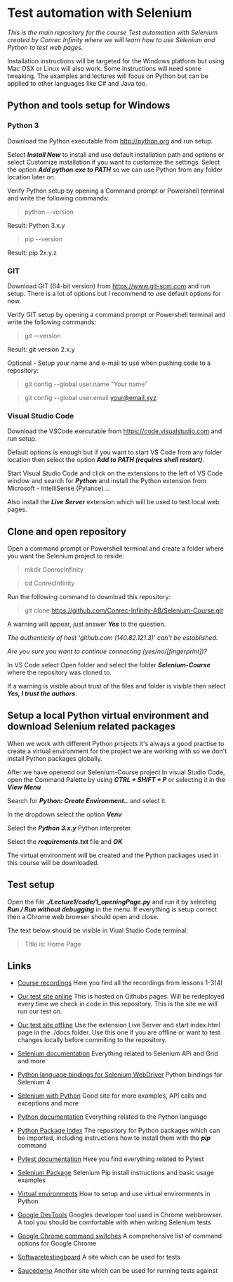 # Test automation with Selenium
_This is the main repository for the course Test automation with Selenium created by Conrec Infinity where we will learn how to use Selenium and Python to test web pages._

Installation instructions will be targeted for the Windows platform but using Mac OSX or Linux will also work. Some instructions will need some tweaking. The examples and lectures will focus on Python but can be applied to other languages like C# and Java too.

## Python and tools setup for Windows

### Python 3

Download the Python executable from http://python.org and run setup. 

Select **_Install Now_** to install and use default installation path and options or select Customize installation if you want to customize the settings. Select the option **_Add python.exe to PATH_** so we can use Python from any folder location later on.

Verify Python setup by opening a Command prompt or Powershell terminal and write the following commands:

> python --version

Result: Python 3.x.y

> pip --version

Result: pip 2x.y.z

### GIT
Download GIT (64-bit version) from https://www.git-scm.com and run setup. There is a lot of options but I recommend to use default options for now.

Verify GIT setup by opening a command prompt or Powershell terminal and write the following commands:

> git --version

Result: git version 2.x.y

Optional - Setup your name and e-mail to use when pushing code to a repository:

> git config --global user.name "Your name"

> git config --global user.email your@email.xyz

### Visual Studio Code
Download the VSCode executable from https://code.visualstudio.com and run setup. 

Default options is enough but if you want to start VS Code from any folder location then select the option **_Add to PATH (requires shell restart)_**.

Start Visual Studio Code and click on the extensions to the left of VS Code window and search for **_Python_** and install the Python extension from Microsoft - IntelliSense (Pylance) ... 

Also install the **_Live Server_** extension which will be used to test local web pages.

## Clone and open repository
Open a command prompt or Powershell terminal and create a folder where you want the Selenium project to reside:

> mkdir ConrecInfinity

> cd ConrecInfinity

Run the following command to download this repository:

> git clone https://github.com/Conrec-Infinity-AB/Selenium-Course.git

A warning will appear, just answer **_Yes_** to the question.

_The authenticity of host 'github.com (140.82.121.3)' can't be established._

_Are you sure you want to continue connecting (yes/no/[fingerprint])?_

In VS Code select Open folder and select the folder **_Selenium-Course_** where the repository was cloned to.

If a warning is visible about trust of the files and folder is visible then select **_Yes, I trust the authors_**.

## Setup a local Python virtual environment and download Selenium related packages
When we work with different Python projects it's always a good practise to create a virtual environment for the project we are working with so we don't install Python packages globally.

After we have openend our Selenium-Course project In visual Studio Code, open the Command Palette by using **_CTRL + SHIFT + P_** or selecting it in the **_View Menu_** 

Search for **_Python: Create Environment.._** and select it.

In the dropdown select the option **_Venv_** 

Select the **_Python 3.x.y_** Python interpreter.

Select the **_requirements.txt_** file and **_OK_**

The virtual environment will be created and the Python packages used in this course will be downloaded.

## Test setup
Open the file **_./Lecture1/code/1_openingPage.py_** and run it by selecting **_Run / Run without debugging_** in the menu. If everything is setup correct then a Chrome web browser should open and close.

The text below should be visible in Viual Studio Code terminal:

> Title is: Home Page

## Links ##
- [Course recordings](https://conrecinfinity2021.sharepoint.com/:f:/s/ConrecInfinity/EhTzhaQoA15Gju5-tzXswh8BwftXMnkdGaSJd_mQrbxNPw?e=oIz18x) Here you find all the recordings from lessons 1-3(4)
 
- [Our test site online](https://conrec-infinity-ab.github.io/Selenium-Course) This is hosted on Githubs pages. Will be redeployed every time we check in code in this repository. This is the site we will run our test on.
- [Our test site offline](http://127.0.0.1:5500/docs/index.html) Use the extension Live Server and start index.html page in the ./docs folder. Use this one if you are offline or want to test changes locally before commiting to the repository. 

- [Selenium documentation](https://www.selenium.dev/documentation/) Everything related to Selenium APi and Grid and more
- [Python language bindings for Selenium WebDriver](https://www.selenium.dev/selenium/docs/api/py/api.html#) Python bindings for Selenium 4
- [Selenium with Python](https://selenium-python.readthedocs.io/index.html) Good site for more examples, API calls and exceptions and more

- [Python documentation](https://docs.python.org/3/) Everything related to the Python language 
- [Python Package Index](https://pypi.org) The repository for Python packages which can be imported, including instructions how to install them with the **_pip_** command
- [Pytest documentation](https://docs.pytest.org/en/8.0.x/how-to/index.html) Here you find everything related to Pytest

- [Selenium Package](https://pypi.org/project/selenium/) Selenium Pip install instructions and basic usage examples
- [Virtual environments](https://docs.python.org/3/library/venv.html) How to setup and use virtual environments in Python 

- [Google DevTools](https://developer.chrome.com/docs/devtools) Googles developer tool used in Chrome webbrowser. A tool you should be comfortable with when writing Selenium tests
- [Google Chrome command switches](https://peter.sh/experiments/chromium-command-line-switches/) A comprehensive list of command options for Google Chrome

- [Softwaretestingboard](https://magento.softwaretestingboard.com) A site which can be used for tests 
- [Saucedemo](https://www.saucedemo.com/) Another site which can be used for running tests against 


